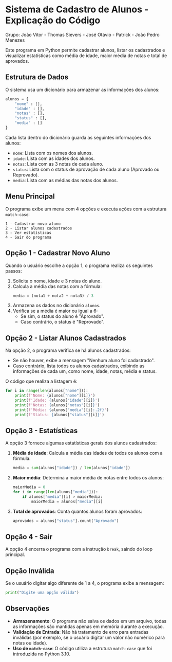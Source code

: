 # Sistema de Cadastro de Alunos - Explicação do Código

Grupo: João Vitor - Thomas Sievers - José Otávio - Patrick - João Pedro Menezes

Este programa em Python permite cadastrar alunos, listar os cadastrados e visualizar estatísticas como média de idade, maior média de notas e total de aprovados.

## Estrutura de Dados

O sistema usa um dicionário para armazenar as informações dos alunos:

```python
alunos = {
    "nome" : [],
    "idade" : [],
    "notas" : [],
    "status" : [],
    "media" : []
}
```

Cada lista dentro do dicionário guarda as seguintes informações dos alunos:
- `nome`: Lista com os nomes dos alunos.
- `idade`: Lista com as idades dos alunos.
- `notas`: Lista com as 3 notas de cada aluno.
- `status`: Lista com o status de aprovação de cada aluno (Aprovado ou Reprovado).
- `media`: Lista com as médias das notas dos alunos.

## Menu Principal

O programa exibe um menu com 4 opções e executa ações com a estrutura `match-case`:

```
1 - Cadastrar novo aluno  
2 - Listar alunos cadastrados  
3 - Ver estatísticas  
4 - Sair do programa
```

## Opção 1 - Cadastrar Novo Aluno

Quando o usuário escolhe a opção 1, o programa realiza os seguintes passos:
1. Solicita o nome, idade e 3 notas do aluno.
2. Calcula a média das notas com a fórmula:
   ```python
   media = (nota1 + nota2 + nota3) / 3
   ```
3. Armazena os dados no dicionário `alunos`.
4. Verifica se a média é maior ou igual a 6:
   - Se sim, o status do aluno é "Aprovado".
   - Caso contrário, o status é "Reprovado".

## Opção 2 - Listar Alunos Cadastrados

Na opção 2, o programa verifica se há alunos cadastrados:
- Se não houver, exibe a mensagem "Nenhum aluno foi cadastrado".
- Caso contrário, lista todos os alunos cadastrados, exibindo as informações de cada um, como nome, idade, notas, média e status.

O código que realiza a listagem é:
```python
for i in range(len(alunos["nome"])):
    print(f'Nome: {alunos["nome"][i]}')
    print(f'Idade: {alunos["idade"][i]}')
    print(f'Notas: {alunos["notas"][i]}')
    print(f'Média: {alunos["media"][i]:.2f}')
    print(f'Status: {alunos["status"][i]}')
```

## Opção 3 - Estatísticas

A opção 3 fornece algumas estatísticas gerais dos alunos cadastrados:
1. **Média de idade**: Calcula a média das idades de todos os alunos com a fórmula:
   ```python
   media = sum(alunos["idade"]) / len(alunos["idade"])
   ```
2. **Maior média**: Determina a maior média de notas entre todos os alunos:
   ```python
   maiorMedia = 0
   for i in range(len(alunos["media"])):
       if alunos["media"][i] > maiorMedia:
           maiorMedia = alunos["media"][i]
   ```
3. **Total de aprovados**: Conta quantos alunos foram aprovados:
   ```python
   aprovados = alunos["status"].count("Aprovado")
   ```

## Opção 4 - Sair

A opção 4 encerra o programa com a instrução `break`, saindo do loop principal.

## Opção Inválida

Se o usuário digitar algo diferente de 1 a 4, o programa exibe a mensagem:
```python
print("Digite uma opção válida")
```

## Observações

- **Armazenamento**: O programa não salva os dados em um arquivo, todas as informações são mantidas apenas em memória durante a execução.
- **Validação de Entrada**: Não há tratamento de erro para entradas inválidas (por exemplo, se o usuário digitar um valor não numérico para notas ou idade).
- **Uso de `match-case`**: O código utiliza a estrutura `match-case` que foi introduzida no Python 3.10.

